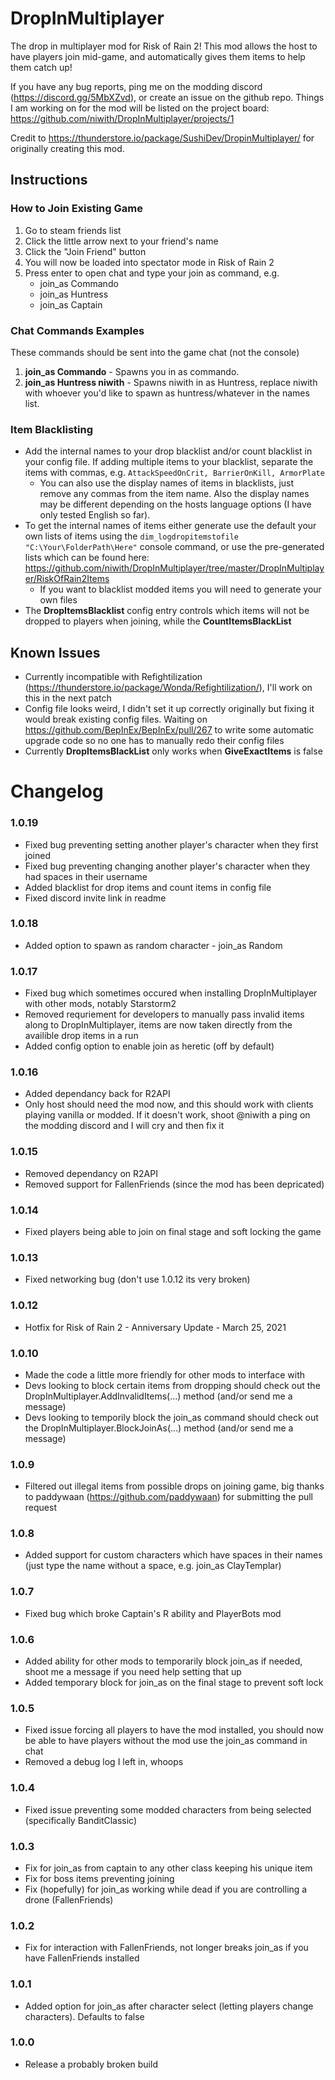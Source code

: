 # DropInMultiplayer
The drop in multiplayer mod for Risk of Rain 2!
This mod allows the host to have players join mid-game, and automatically gives them items to help them catch up!

If you have any bug reports, ping me on the modding discord (https://discord.gg/5MbXZvd), or create an issue on the github repo.
Things I am working on for the mod will be listed on the project board: https://github.com/niwith/DropInMultiplayer/projects/1

Credit to https://thunderstore.io/package/SushiDev/DropinMultiplayer/ for originally creating this mod.

## Instructions
### How to Join Existing Game
1. Go to steam friends list
2. Click the little arrow next to your friend's name
3. Click the "Join Friend" button
4. You will now be loaded into spectator mode in Risk of Rain 2
5. Press enter to open chat and type your join as command, e.g.
    * join_as Commando
    * join_as Huntress
    * join_as Captain

### Chat Commands Examples
These commands should be sent into the game chat (not the console)
1. **join_as Commando** - Spawns you in as commando.
2. **join_as Huntress niwith** - Spawns niwith in as Huntress, replace niwith with whoever you'd like to spawn as huntress/whatever in the names list. 

### Item Blacklisting
* Add the internal names to your drop blacklist and/or count blacklist in your config file. If adding multiple items to your blacklist, separate the items with commas, e.g. ```AttackSpeedOnCrit, BarrierOnKill, ArmorPlate```
   * You can also use the display names of items in blacklists, just remove any commas from the item name. Also the display names may be different depending on the hosts language options (I have only tested English so far).  
* To get the internal names of items either generate use the default your own lists of items using the ```dim_logdropitemstofile "C:\Your\FolderPath\Here"``` console command, or use the pre-generated lists which can be found here: https://github.com/niwith/DropInMultiplayer/tree/master/DropInMultiplayer/RiskOfRain2Items
   * If you want to blacklist modded items you will need to generate your own files
* The **DropItemsBlacklist** config entry controls which items will not be dropped to players when joining, while the **CountItemsBlackList**

## Known Issues
* Currently incompatible with Refightilization (https://thunderstore.io/package/Wonda/Refightilization/), I'll work on this in the next patch
* Config file looks weird, I didn't set it up correctly originally but fixing it would break existing config files. Waiting on https://github.com/BepInEx/BepInEx/pull/267 to write some automatic upgrade code so no one has to manually redo their config files
* Currently **DropItemsBlackList** only works when **GiveExactItems** is false

# Changelog
### 1.0.19
* Fixed bug preventing setting another player's character when they first joined
* Fixed bug preventing changing another player's character when they had spaces in their username
* Added blacklist for drop items and count items in config file
* Fixed discord invite link in readme

### 1.0.18
* Added option to spawn as random character - join_as Random

### 1.0.17
* Fixed bug which sometimes occured when installing DropInMultiplayer with other mods, notably Starstorm2
* Removed requriement for developers to manually pass invalid items along to DropInMultiplayer, items are now taken directly from the availible drop items in a run
* Added config option to enable join as heretic (off by default)

### 1.0.16
* Added dependancy back for R2API
* Only host should need the mod now, and this should work with clients playing vanilla or modded. If it doesn't work, shoot @niwith a ping on the modding discord and I will cry and then fix it

### 1.0.15
* Removed dependancy on R2API
* Removed support for FallenFriends (since the mod has been depricated)

### 1.0.14
* Fixed players being able to join on final stage and soft locking the game

### 1.0.13
* Fixed networking bug (don't use 1.0.12 its very broken)

### 1.0.12
* Hotfix for Risk of Rain 2 - Anniversary Update - March 25, 2021 

### 1.0.10
* Made the code a little more friendly for other mods to interface with
* Devs looking to block certain items from dropping should check out the DropInMultiplayer.AddInvalidItems(...) method (and/or send me a message) 
* Devs looking to temporily block the join_as command should check out the DropInMultiplayer.BlockJoinAs(...) method (and/or send me a message)

### 1.0.9
* Filtered out illegal items from possible drops on joining game, big thanks to paddywaan (https://github.com/paddywaan) for submitting the pull request

### 1.0.8
* Added support for custom characters which have spaces in their names (just type the name without a space, e.g. join_as ClayTemplar)

### 1.0.7
* Fixed bug which broke Captain's R ability and PlayerBots mod

### 1.0.6
* Added ability for other mods to temporarily block join_as if needed, shoot me a message if you need help setting that up
* Added temporary block for join_as on the final stage to prevent soft lock

### 1.0.5
* Fixed issue forcing all players to have the mod installed, you should now be able to have players without the mod use the join_as command in chat
* Removed a debug log I left in, whoops

### 1.0.4
* Fixed issue preventing some modded characters from being selected (specifically BanditClassic)

### 1.0.3
* Fix for join_as from captain to any other class keeping his unique item
* Fix for boss items preventing joining
* Fix (hopefully) for join_as working while dead if you are controlling a drone (FallenFriends)

### 1.0.2
* Fix for interaction with FallenFriends, not longer breaks join_as if you have FallenFriends installed

### 1.0.1
* Added option for join_as after character select (letting players change characters). Defaults to false

### 1.0.0
* Release a probably broken build
